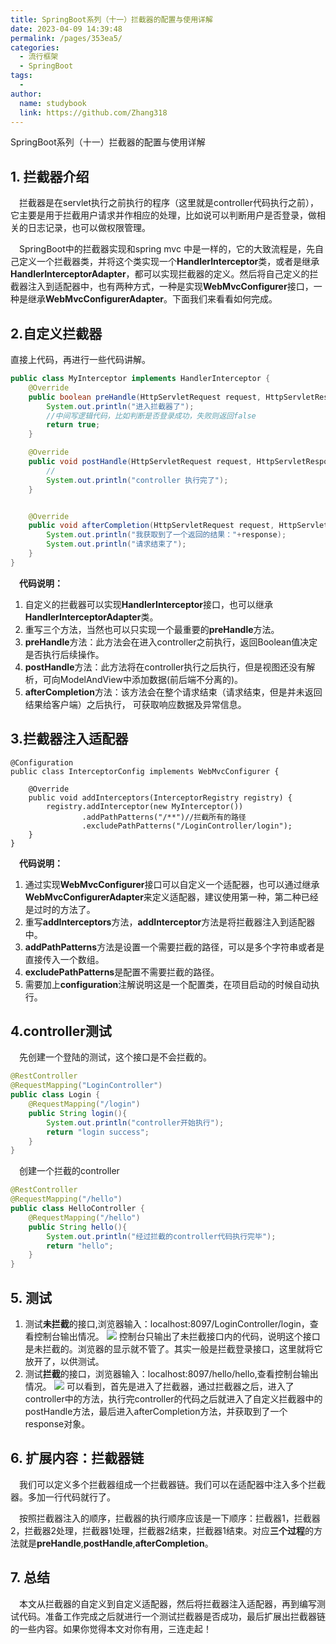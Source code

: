 ```yaml
---
title: SpringBoot系列（十一）拦截器的配置与使用详解
date: 2023-04-09 14:39:48
permalink: /pages/353ea5/
categories:
  - 流行框架
  - SpringBoot
tags:
  - 
author: 
  name: studybook
  link: https://github.com/Zhang318
---
```

SpringBoot系列（十一）拦截器的配置与使用详解


## 1. 拦截器介绍 ##
&emsp;拦截器是在servlet执行之前执行的程序（这里就是controller代码执行之前），它主要是用于拦截用户请求并作相应的处理，比如说可以判断用户是否登录，做相关的日志记录，也可以做权限管理。

&emsp;SpringBoot中的拦截器实现和spring mvc 中是一样的，它的大致流程是，先自己定义一个拦截器类，并将这个类实现一个**HandlerInterceptor**类，或者是继承**HandlerInterceptorAdapter**，都可以实现拦截器的定义。然后将自己定义的拦截器注入到适配器中，也有两种方式，一种是实现**WebMvcConfigurer**接口，一种是继承**WebMvcConfigurerAdapter**。下面我们来看看如何完成。

## 2.自定义拦截器 ##
直接上代码，再进行一些代码讲解。
```java
public class MyInterceptor implements HandlerInterceptor {
    @Override
    public boolean preHandle(HttpServletRequest request, HttpServletResponse response, Object handler) {
        System.out.println("进入拦截器了");
        //中间写逻辑代码，比如判断是否登录成功，失败则返回false
        return true;
    }

    @Override
    public void postHandle(HttpServletRequest request, HttpServletResponse response, Object handler, ModelAndView modelAndView) {
        //
        System.out.println("controller 执行完了");
    }


    @Override
    public void afterCompletion(HttpServletRequest request, HttpServletResponse response, Object handler, Exception ex) {
        System.out.println("我获取到了一个返回的结果："+response);
        System.out.println("请求结束了");
    }
}
```

&emsp;**代码说明：**

1. 自定义的拦截器可以实现**HandlerInterceptor**接口，也可以继承**HandlerInterceptorAdapter**类。
2. 重写三个方法，当然也可以只实现一个最重要的**preHandle**方法。
3. **preHandle**方法：此方法会在进入controller之前执行，返回Boolean值决定是否执行后续操作。
4. **postHandle**方法：此方法将在controller执行之后执行，但是视图还没有解析，可向ModelAndView中添加数据(前后端不分离的)。
5. **afterCompletion**方法：该方法会在整个请求结束（请求结束，但是并未返回结果给客户端）之后执行， 可获取响应数据及异常信息。

## 3.拦截器注入适配器
```
@Configuration
public class InterceptorConfig implements WebMvcConfigurer {

    @Override
    public void addInterceptors(InterceptorRegistry registry) {
        registry.addInterceptor(new MyInterceptor())
                .addPathPatterns("/**")//拦截所有的路径
                .excludePathPatterns("/LoginController/login");
    }
}
```
&emsp;**代码说明：**

1. 通过实现**WebMvcConfigurer**接口可以自定义一个适配器，也可以通过继承**WebMvcConfigurerAdapter**来定义适配器，建议使用第一种，第二种已经是过时的方法了。
2. 重写**addInterceptors**方法，**addInterceptor**方法是将拦截器注入到适配器中。
3. **addPathPatterns**方法是设置一个需要拦截的路径，可以是多个字符串或者是直接传入一个数组。
4. **excludePathPatterns**是配置不需要拦截的路径。
5. 需要加上**configuration**注解说明这是一个配置类，在项目启动的时候自动执行。

## 4.controller测试 ##
&emsp;先创建一个登陆的测试，这个接口是不会拦截的。
```java
@RestController
@RequestMapping("LoginController")
public class Login {
    @RequestMapping("/login")
    public String login(){
        System.out.println("controller开始执行");
        return "login success";
    }
}
```
&emsp;创建一个拦截的controller
```java
@RestController
@RequestMapping("/hello")
public class HelloController {
    @RequestMapping("/hello")
    public String hello(){
        System.out.println("经过拦截的controller代码执行完毕");
        return "hello";
    }
}
```
## 5. 测试 ##
1. 测试**未拦截**的接口,浏览器输入：localhost:8097/LoginController/login，查看控制台输出情况。
   ![](image/十一/login.png)
   控制台只输出了未拦截接口内的代码，说明这个接口是未拦截的。浏览器的显示就不管了。其实一般是拦截登录接口，这里就将它放开了，以供测试。
2. 测试**拦截**的接口，浏览器输入：localhost:8097/hello/hello,查看控制台输出情况。
   ![](image/十一/response.png)
   可以看到，首先是进入了拦截器，通过拦截器之后，进入了controller中的方法，执行完controller的代码之后就进入了自定义拦截器中的postHandle方法，最后进入afterCompletion方法，并获取到了一个response对象。

## 6. 扩展内容：拦截器链

&emsp;我们可以定义多个拦截器组成一个拦截器链。我们可以在适配器中注入多个拦截器。多加一行代码就行了。

&emsp;按照拦截器注入的顺序，拦截器的执行顺序应该是一下顺序：拦截器1，拦截器2，拦截器2处理，拦截器1处理，拦截器2结束，拦截器1结束。对应**三个过程**的方法就是**preHandle**,**postHandle**,**afterCompletion**。

## 7. 总结 ##
&emsp;本文从拦截器的自定义到自定义适配器，然后将拦截器注入适配器，再到编写测试代码。准备工作完成之后就进行一个测试拦截器是否成功，最后扩展出拦截器链的一些内容。如果你觉得本文对你有用，三连走起！







